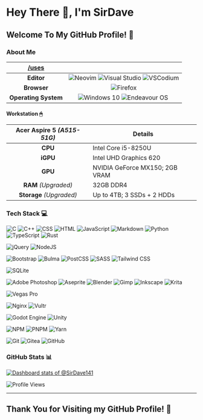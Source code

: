 # Hey There 👋, I'm SirDave

## Welcome To My GitHub Profile! 🌟

### About Me

|[/uses](https://uses.tech "A collection of websites, which describe what technology people use.")||
| :-: | :-: |
|**Editor**| ![Neovim](https://img.shields.io/badge/NeoVim-3C3836?style=for-the-badge&logo=neovim&logoColor=FBF1C7&labelColor=427B58)​ ![Visual Studio](https://img.shields.io/badge/Visual%20Studio-3C3836?style=for-the-badge) ![VSCodium](https://img.shields.io/badge/VSCodium-3C3836?style=for-the-badge&logo=vscodium&logoColor=FBF1C7&labelColor=076678) |
|**Browser**| ![Firefox](https://img.shields.io/badge/Firefox-3C3836?style=for-the-badge&logo=firefoxbrowser&logoColor=FBF1C7&labelColor=AF3A03) |
|**Operating System**| ![Windows 10](https://img.shields.io/badge/Windows%2010-3C3836?style=for-the-badge)​​ ![Endeavour OS](https://img.shields.io/badge/Endeavour%20OS-3C3836?style=for-the-badge&logo=endeavouros&logoColor=FBF1C7&labelColor=8F3F71) ​|

#### Workstation 🖱

| Acer Aspire 5  _(A515-51G)_ | Details |
| :-: | - |
| **CPU** | Intel Core i5-8250U |
| **iGPU** | Intel UHD Graphics 620 |
| **GPU** | NVIDIA GeForce MX150; 2GB VRAM |
| **RAM** *(Upgraded)* | 32GB DDR4 |
| **Storage** *(Upgraded)* | Up to 4TB; 3 SSDs + 2 HDDs |

### Tech Stack 💻

![C](https://img.shields.io/badge/c-3C3836?style=for-the-badge&logo=c&logoColor=FBF1C7&labelColor=076678) ![C++](https://img.shields.io/badge/c++-3C3836?style=for-the-badge&logo=cplusplus&logoColor=FBF1C7&labelColor=076678) ![CSS](https://img.shields.io/badge/CSS-3C3836?style=for-the-badge&logo=css3&logoColor=FBF1C7&labelColor=458588) ![HTML](https://img.shields.io/badge/HTML-3C3836?style=for-the-badge&logo=html5&logoColor=FBF1C7&labelColor=AF3A03) ![JavaScript](https://img.shields.io/badge/JavaScript-3C3836?style=for-the-badge&logo=javascript&logoColor=FBF1C7&labelColor=B57614) ![Markdown](https://img.shields.io/badge/Markdown-3C3836?style=for-the-badge&logo=markdown&logoColor=FBF1C7) ![Python](https://img.shields.io/badge/Python-3C3836?style=for-the-badge&logo=python&logoColor=FBF1C7&labelColor=427B58) ![TypeScript](https://img.shields.io/badge/TypeScript-3C3836?style=for-the-badge&logo=typescript&logoColor=FBF1C7&labelColor=458588) ![Rust](https://img.shields.io/badge/Rust-3C3836?style=for-the-badge&logo=rust&logoColor=FBF1C7&labelColor=504945)

![jQuery](https://img.shields.io/badge/JQuery-3C3836?style=for-the-badge&logo=jquery&logoColor=FBF1C7&labelColor=076678) ![NodeJS](https://img.shields.io/badge/Node.js-3C3836?style=for-the-badge&logo=node.js&logoColor=FBF1C7&labelColor=79740E)

![Bootstrap](https://img.shields.io/badge/Bootstrap-3C3836?style=for-the-badge&logo=bootstrap&logoColor=FBF1C7&labelColor=8F3F71) ![Bulma](https://img.shields.io/badge/Bulma-3C3836?style=for-the-badge&logo=bulma&logoColor=FBF1C7&labelColor=689D6A) ![PostCSS](https://img.shields.io/badge/PostCSS-3C3836?style=for-the-badge&logo=postcss&logoColor=FBF1C7&labelColor=9D0006) ![SASS](https://img.shields.io/badge/SASS-3C3836?style=for-the-badge&logo=SASS&logoColor=FBF1C7&labelColor=B16286) ![Tailwind CSS](https://img.shields.io/badge/Tailwind_CSS-3C3836?style=for-the-badge&logo=tailwind-css&logoColor=FBF1C7&labelColor=458588)

![SQLite](https://img.shields.io/badge/SQLite-3C3836?style=for-the-badge&logo=sqlite&logoColor=FBF1C7&labelColor=076678)

![Adobe Photoshop](https://img.shields.io/badge/Adobe_Photoshop-3C3836?style=for-the-badge&logo=adobe%20photoshop&logoColor=FBF1C7&labelColor=458588) ![Aseprite](https://img.shields.io/badge/Aseprite-3C3836?style=for-the-badge&logo=Aseprite&logoColor=FBF1C7&labelColor=665C54) ![Blender](https://img.shields.io/badge/Blender-3C3836?style=for-the-badge&logo=blender&logoColor=FBF1C7&labelColor=D65D0E) ![Gimp](https://img.shields.io/badge/Gimp-3C3836?style=for-the-badge&logo=gimp&logoColor=FBF1C7&labelColor=504945) ![Inkscape](https://img.shields.io/badge/Inkscape-3C3836?style=for-the-badge&logo=inkscape&logoColor=FBF1C7&labelColor=7C6F64) ![Krita](https://img.shields.io/badge/Krita-3C3836?style=for-the-badge&logo=krita&logoColor=FBF1C7&labelColor=076678)

![Vegas Pro](https://img.shields.io/badge/Vegas_Pro-3C3836?style=for-the-badge&logo=vegas&logoColor=FBF1C7&labelColor=504945)

![Nginx](https://img.shields.io/badge/NGINX-3C3836?style=for-the-badge&logo=nginx&logoColor=FBF1C7&labelColor=427B58) ![Vultr](https://img.shields.io/badge/Vultr-3C3836?style=for-the-badge&logo=vultr&logoColor=FBF1C7&labelColor=076678)

![Godot Engine](https://img.shields.io/badge/Godot_Engine-3C3836?style=for-the-badge&logo=godot%20engine&logoColor=FBF1C7&labelColor=076678) ![Unity](https://img.shields.io/badge/Unity-3C3836?style=for-the-badge&logo=unity&logoColor=FBF1C7&labelColor=504945)

![NPM](https://img.shields.io/badge/NPM-3C3836?style=for-the-badge&logo=npm&logoColor=FBF1C7&labelColor=CC241D) ![PNPM](https://img.shields.io/badge/PNPM-3C3836?style=for-the-badge&logo=pnpm&logoColor=FBF1C7&labelColor=B57614) ![Yarn](https://img.shields.io/badge/Yarn-3C3836?style=for-the-badge&logo=yarn&logoColor=FBF1C7&labelColor=458588)

![Git](https://img.shields.io/badge/Git-3C3836?style=for-the-badge&logo=git&logoColor=FBF1C7&labelColor=AF3A03) ![Gitea](https://img.shields.io/badge/Gitea-3C3836?style=for-the-badge&logo=gitea&logoColor=FBF1C7&labelColor=427B58) ![GitHub](https://img.shields.io/badge/Github-3C3836?style=for-the-badge&logo=github&logoColor=FBF1C7&labelColor=504945)

### GitHub Stats 📊

<!-- Made with [OSS Insight](https://ossinsight.io/) -->

[![Dashboard stats of @SirDave141](https://next.ossinsight.io/widgets/official/compose-user-dashboard-stats/thumbnail.png?user_id=102987395&image_size=auto&color_scheme=dark)](https://next.ossinsight.io/widgets/official/compose-user-dashboard-stats?user_id=102987395)

![Profile Views](https://count.ayaya.beauty/get/@:SirDave141?theme=rule34)

---

## Thank You for Visiting my GitHub Profile! 🤍